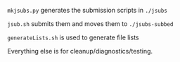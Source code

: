 ``mkjsubs.py`` generates the submission scripts in ``./jsubs``

``jsub.sh`` submits them and moves them to ``./jsubs-subbed``

``generateLists.sh`` is used to generate file lists

Everything else is for cleanup/diagnostics/testing.
